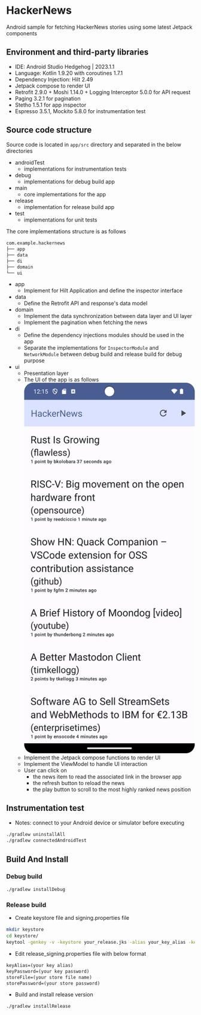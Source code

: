 # HackerNews

Android sample for fetching HackerNews stories using some latest Jetpack components

## Environment and third-party libraries

* IDE: Android Studio Hedgehog | 2023.1.1
* Language: Kotlin 1.9.20 with coroutines 1.7.1
* Dependency Injection: Hilt 2.49
* Jetpack compose to render UI
* Retrofit 2.9.0 + Moshi 1.14.0 + Logging Interceptor 5.0.0 for API request
* Paging 3.2.1 for pagination
* Stetho 1.5.1 for app inspector
* Espresso 3.5.1, Mockito 5.8.0 for instrumentation test

## Source code structure

Source code is located in `app/src` directory and separated in the below directories

* androidTest
    * implementations for instrumentation tests
* debug
    * implementations for debug build app
* main
    * core implementations for the app
* release
    * implementation for release build app
* test
    * implementations for unit tests

The core implementations structure is as follows

```
com.example.hackernews
├── app
├── data
├── di
├── domain
└── ui

```

* app
    * Implement for Hilt Application and define the inspector interface
* data
    * Define the Retrofit API and response's data model
* domain
    * Implement the data synchronization between data layer and UI layer
    * Implement the pagination when fetching the news
* di
    * Define the dependency injections modules should be used in the app
    * Separate the implementations for `InspectorModule` and `NetworkModule` between debug build
      and release build for debug purpose
* ui
    * Presentation layer
    * The UI of the app is as follows
      ![App UI](docs/hackernew_app_ui.png)
    * Implement the Jetpack compose functions to render UI
    * Implement the ViewModel to handle UI interaction
    * User can click on
        * the news item to read the associated link in the browser app
        * the refresh button to reload the news
        * the play button to scroll to the most highly ranked news position

## Instrumentation test

- Notes: connect to your Android device or simulator before executing

```sh
./gradlew uninstallAll
./gradlew connectedAndroidTest
```

## Build And Install

### Debug build

```sh
./gradlew installDebug
```

### Release build

* Create keystore file and signing.properties file

```sh
mkdir keystore
cd keystore/
keytool -genkey -v -keystore your_release.jks -alias your_key_alias -keyalg RSA -keysize 2048 -validity 10000 -deststoretype pkcs12
```

* Edit release_signing.properties file with below format

```properties
keyAlias=(your key alias)
keyPassword=(your key password)
storeFile=(your store file name)
storePassword=(your store password)
```

* Build and install release version

```sh
./gradlew installRelease
```

